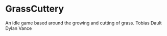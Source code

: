 # GrassCuttery
An idle game based around the growing and cutting of grass.
Tobias Dault
Dylan Vance
